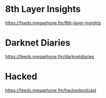 # 8th Layer Insights
https://feeds.megaphone.fm/8th-layer-insights
# Darknet Diaries
https://feeds.megaphone.fm/darknetdiaries
# Hacked
https://feeds.megaphone.fm/hackedpodcast